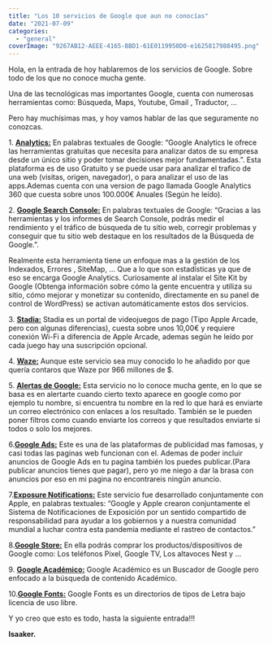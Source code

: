 ```yaml
---
title: "Los 10 servicios de Google que aun no conocías"
date: "2021-07-09"
categories: 
  - "general"
coverImage: "9267AB12-AEEE-4165-BBD1-61E0119950D0-e1625817988495.png"
---
```


Hola, en la entrada de hoy hablaremos de los servicios de Google. Sobre todo de los que no conoce mucha gente.

Una de las tecnológicas mas importantes Google, cuenta con numerosas herramientas como: Búsqueda, Maps, Youtube, Gmail , Traductor, …

Pero hay muchísimas mas, y hoy vamos hablar de las que seguramente no conozcas.

1\. [**Analytics:**](https://analytics.google.com/) En palabras textuales de Google: “Google Analytics le ofrece las herramientas gratuitas que necesita para analizar datos de su empresa desde un único sitio y poder tomar decisiones mejor fundamentadas.”. Esta plataforma es de uso Gratuito y se puede usar para analizar el trafico de una web (visitas, origen, navegador), o para analizar el uso de las apps.Ademas cuenta con una version de pago llamada Google Analytics 360 que cuesta sobre unos 100.000€ Anuales (Según he leído).

2\. [**Google Search Console:**](https://search.google.com/search-console/about) En palabras textuales de Google: “Gracias a las herramientas y los informes de Search Console, podrás medir el rendimiento y el tráfico de búsqueda de tu sitio web, corregir problemas y conseguir que tu sitio web destaque en los resultados de la Búsqueda de Google.”.

Realmente esta herramienta tiene un enfoque mas a la gestión de los Indexados, Errores , SiteMap, … Que a lo que son estadísticas ya que de eso se encarga Google Analytics. Curiosamente al instalar el Site Kit by Google (Obtenga información sobre cómo la gente encuentra y utiliza su sitio, cómo mejorar y monetizar su contenido, directamente en su panel de control de WordPress) se activan automáticamente estos dos servicios.

3\. [**Stadia:**](https://stadia.google.com/?hl=es) Stadia es un portal de videojuegos de pago (Tipo Apple Arcade, pero con algunas diferencias), cuesta sobre unos 10,00€ y requiere conexión Wi-Fi a diferencia de Apple Arcade, ademas según he leído por cada juego hay una suscripción opcional.

4\. [**Waze:**](https://www.waze.com/es/waze) Aunque este servicio sea muy conocido lo he añadido por que quería contaros que Waze por 966 millones de $.

5\. [**Alertas de Google:**](https://www.google.es/alerts) Esta servicio no lo conoce mucha gente, en lo que se basa es en alertarte cuando cierto texto aparece en google como por ejemplo tu nombre, si encuentra tu nombre en la red lo que hará es enviarte un correo electrónico con enlaces a los resultado. También se le pueden poner filtros como cuando enviarte los correos y que resultados enviarte si todos o solo los mejores.

6.[**Google Ads:**](https://ads.google.com/intl/es_ES/home/) Este es una de las plataformas de publicidad mas famosas, y casi todas las paginas web funcionan con el. Ademas de poder incluir anuncios de Google Ads en tu pagina también los puedes publicar.(Para publicar anuncios tienes que pagar), pero yo me niego a dar la brasa con anuncios por eso en mi pagina no encontrareis ningún anuncio.

7.[**Exposure Notifications:**](https://www.google.com/covid19/exposurenotifications/) Este servicio fue desarrollado conjuntamente con Apple, en palabras textuales: “Google y Apple crearon conjuntamente el Sistema de Notificaciones de Exposición por un sentido compartido de responsabilidad para ayudar a los gobiernos y a nuestra comunidad mundial a luchar contra esta pandemia mediante el rastreo de contactos.”

8.**[Google Store:](https://store.google.com/es/?hl=es)** En ella podrás comprar los productos/dispositivos de Google como: Los teléfonos Pixel, Google TV, Los altavoces Nest y …

9\. **[Google Académico:](https://scholar.google.es/schhp?hl=es)** Google Académico es un Buscador de Google pero enfocado a la búsqueda de contenido Académico.

10.[**Google Fonts:**](https://fonts.google.com/) Google Fonts es un directorios de tipos de Letra bajo licencia de uso libre.

Y yo creo que esto es todo, hasta la siguiente entrada!!!

**Isaaker.**
